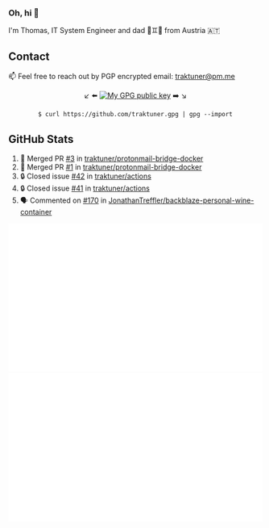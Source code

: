 ### Oh, hi 👋

I'm Thomas, IT System Engineer and dad 👶♊️👶 from Austria 🇦🇹

<!--
**traktuner/traktuner** is a ✨ _special_ ✨ repository because its `README.md` (this file) appears on your GitHub profile.

Here are some ideas to get you started:

- 🔭 I’m currently working on ...
- 🌱 I’m currently learning ...
- 👯 I’m looking to collaborate on ...
- 🤔 I’m looking for help with ...
- 💬 Ask me about ...
- 📫 How to reach me: ...
- 😄 Pronouns: ...
- ⚡ Fun fact: ...
-->

## Contact
📫 Feel free to reach out by PGP encrypted email:
traktuner@pm.me

<div align="center" markdown="1">

↙️ ⬅️ [![My GPG public key](https://img.shields.io/badge/PGP%20public%20key-6D4AFF?style=for-the-badge)](https://github.com/traktuner.gpg) ➡️ ↘️

```shell
$ curl https://github.com/traktuner.gpg | gpg --import
```

</div>

## GitHub Stats
<!--START_SECTION:activity-->
1. 🎉 Merged PR [#3](https://github.com/traktuner/protonmail-bridge-docker/pull/3) in [traktuner/protonmail-bridge-docker](https://github.com/traktuner/protonmail-bridge-docker)
2. 🎉 Merged PR [#1](https://github.com/traktuner/protonmail-bridge-docker/pull/1) in [traktuner/protonmail-bridge-docker](https://github.com/traktuner/protonmail-bridge-docker)
3. 🔒 Closed issue [#42](https://github.com/traktuner/actions/issues/42) in [traktuner/actions](https://github.com/traktuner/actions)
4. 🔒 Closed issue [#41](https://github.com/traktuner/actions/issues/41) in [traktuner/actions](https://github.com/traktuner/actions)
5. 🗣 Commented on [#170](https://github.com/JonathanTreffler/backblaze-personal-wine-container/issues/170#issuecomment-2165357590) in [JonathanTreffler/backblaze-personal-wine-container](https://github.com/JonathanTreffler/backblaze-personal-wine-container)
<!--END_SECTION:activity-->

![](https://github.com/traktuner/traktuner/blob/master/generated/overview.svg)
![](https://github.com/traktuner/traktuner/blob/master/generated/languages.svg)
